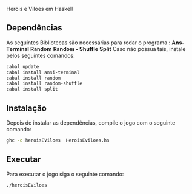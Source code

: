 Herois e Viloes em Haskell 

## Dependências
As seguintes Bibliotecas são necessárias para rodar o programa :
**Ans-Terminal**
**Random**
**Random - Shuffle**
**Split**
Caso não possua tais, instale pelos seguintes comandos:

```bash
cabal update
cabal install ansi-terminal
cabal install random
cabal install random-shuffle
cabal install split
```

## Instalação
Depois de instalar as dependências, compile o jogo com o seguinte comando:

```bash
ghc -o heroisEViloes  HeroisEviloes.hs
```

## Executar
Para executar o jogo siga o seguinte comando:

```bash
./heroisEViloes
```